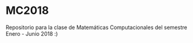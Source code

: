 ﻿# MC2018
Repositorio para la clase de Matemáticas Computacionales del semestre Enero - Junio 2018 :)
